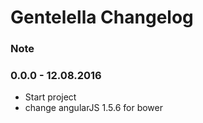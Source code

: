 # Gentelella Changelog

### Note

### 0.0.0 - 12.08.2016

* Start project
* change angularJS 1.5.6 for bower

